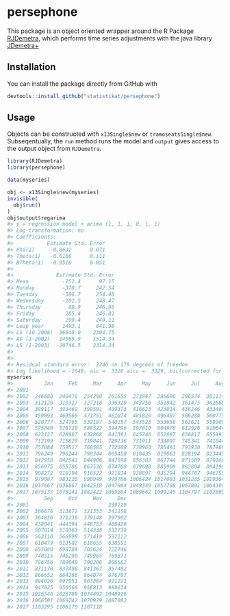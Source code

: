 
<!-- README.md is generated from README.Rmd. Please edit that file -->
persephone
==========

This package is an object oriented wrapper around the R Package [RJDemetra](https://github.com/nbbrd/rjdemetra), which performs time series adjustments with the java library [JDemetra+](https://github.com/jdemetra)

Installation
------------

You can install the package directly from GitHub with

``` r
devtools::install_github("statistikat/persephone")
```

Usage
-----

Objects can be constructed with `x13Single$new` or `tramoseatsSingle$new`. Subseqentually, the `run` method runs the model and `output` gives access to the output object from `RJDemetra`.

``` r
library(RJDemetra)
library(persephone)

data(myseries)

obj <- x13Single$new(myseries)
invisible(
  obj$run()
)
obj$output$regarima
#> y = regression model + arima (1, 1, 1, 0, 1, 1)
#> Log-transformation: no
#> Coefficients:
#>           Estimate Std. Error
#> Phi(1)     -0.8632      0.071
#> Theta(1)   -0.6166      0.111
#> BTheta(1)  -0.9518      0.051
#> 
#>              Estimate Std. Error
#> Mean           -251.4      97.15
#> Monday         -370.7     242.54
#> Tuesday        -506.7     254.48
#> Wednesday      -101.5     248.47
#> Thursday         88.9     246.96
#> Friday          285.4     246.01
#> Saturday        299.4     249.11
#> Leap year      1493.1     841.98
#> LS (10-2008)  36640.0    2304.75
#> AO (1-2002)   14565.9    1514.34
#> LS (1-2003)  -20746.5    2314.34
#> 
#> 
#> Residual standard error:  2246 on 179 degrees of freedom
#> Log likelihood = -1648, aic =  3326 aicc =  3329, bic(corrected for length) = 15.84
myseries
#>          Jan     Feb     Mar     Apr     May     Jun     Jul     Aug
#> 2001                                                                
#> 2002  246680  240476  254298  261655  273847  285696  296574  301114
#> 2003  312120  319317  327218  336320  343756  351042  361475  362668
#> 2004  389117  393469  399591  409373  416623  423014  436246  433400
#> 2005  459893  463566  471751  481074  485829  496407  506284  500775
#> 2006  520777  524765  532187  540257  543523  553658  562621  558909
#> 2007  575640  578720  588522  594796  597610  604978  612926  610644
#> 2008  623127  628987  632868  641391  645746  652087  658817  655993
#> 2009  712199  715829  719841  729136  731911  734897  745341  741044
#> 2010  757084  759517  768585  772608  778963  785493  793930  787969
#> 2011  796249  796244  798344  805450  810435  819663  828194  823445
#> 2012  842958  842541  844906  847598  856303  867744  871509  870166
#> 2013  856975  855786  867536  874708  879698  885908  892804  894196
#> 2014  908272  910194  916522  921814  928897  935294  944707  946755
#> 2015  979087  983220  990949  999766 1006424 1017083 1031285 1029364
#> 2016 1037667 1038867 1042518 1047084 1049349 1057708 1067801 1064305
#> 2017 1075137 1078141 1082422 1089204 1089662 1099145 1104797 1102805
#>          Sep     Oct     Nov     Dec
#> 2001                          239720
#> 2002  306676  313872  321353  341158
#> 2003  364830  371239  379148  397902
#> 2004  438041  444394  448753  468426
#> 2005  507014  510363  514338  532738
#> 2006  563110  566998  571419  592122
#> 2007  610479  613502  618655  638551
#> 2008  657080  698784  703624  722746
#> 2009  740515  745290  749965  769871
#> 2010  786756  789040  790206  808562
#> 2011  831170  837498  841367  857482
#> 2012  866652  864266  864074  876787
#> 2013  894026  897951  903364  921221
#> 2014  947025  950566  956813  980634
#> 2015 1026546 1028789 1034492 1048926
#> 2016 1066501 1069742 1070979 1087082
#> 2017 1103295 1106170 1107118
```
